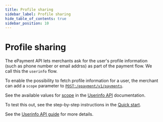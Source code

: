 ```yaml
---
title: Profile sharing
sidebar_label: Profile sharing
hide_table_of_contents: true
sidebar_position: 10
---
```


# Profile sharing

The ePayment API lets merchants ask for the user's profile information (such as phone number or
email addrss) as part of the payment flow. We call this the `userinfo` flow.

To enable the possibility to fetch profile information for a user, the merchant
can add a `scope` parameter to
[`POST:/epayment/v1/payments`](https://developer.vippsmobilepay.com/api/epayment#tag/CreatePayments/operation/createPayment).

See the available values for
[scope](https://developer.vippsmobilepay.com/docs/APIs/userinfo-api/#scope)
in the 
[Userinfo API](https://developer.vippsmobilepay.com/docs/APIs/userinfo-api/)
documentation.

To test this out, see the step-by-step instructions in the
[Quick start](../quick-start.md).

See the
[Userinfo API guide](https://developer.vippsmobilepay.com/docs/APIs/userinfo-api)
for more details.
